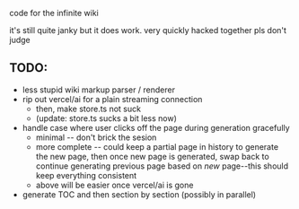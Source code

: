 code for the infinite wiki

it's still quite janky but it does work. very quickly hacked together pls don't judge

## TODO:

- less stupid wiki markup parser / renderer
- rip out vercel/ai for a plain streaming connection
  - then, make store.ts not suck
  - (update: store.ts sucks a bit less now)
- handle case where user clicks off the page during generation gracefully
  - minimal -- don't brick the sesion
  - more complete -- could keep a partial page in history to generate the new page, then once new page is generated, swap back to continue generating previous page based on _new_ page--this should keep everything consistent
  - above will be easier once vercel/ai is gone
- generate TOC and then section by section (possibly in parallel)
